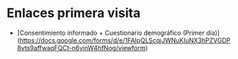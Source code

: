 # Enlaces primera visita

- [Consentimiento informado + Cuestionario demográfico (Primer día)] (https://docs.google.com/forms/d/e/1FAIpQLScqjJWNuKIuNX3hPZVGDP8vts9affwaqFQCt-n6yjnW4hfNog/viewform)

